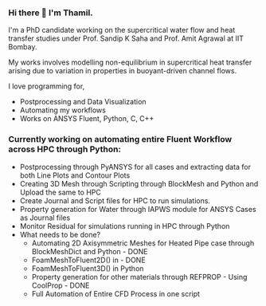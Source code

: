 ### Hi there 👋 I'm Thamil.

I'm a PhD candidate working on the supercritical water flow and heat transfer studies under Prof. Sandip K Saha and Prof. Amit Agrawal at IIT Bombay.

My works involves modelling non-equilibrium in supercritical heat transfer arising due to variation in properties in buoyant-driven channel flows.

I love programming for,
- Postprocessing and Data Visualization
- Automating my workflows
- Works on ANSYS Fluent, Python, C, C++

### Currently working on automating entire Fluent Workflow across HPC through Python:
- Postprocessing through PyANSYS for all cases and extracting data for both Line Plots and Contour Plots
- Creating 3D Mesh through Scripting through BlockMesh and Python and Upload the same to HPC
- Create Journal and Script files for HPC to run simulations.
- Property generation for Water through IAPWS module for ANSYS Cases as Journal files
- Monitor Residual for simulations running in HPC through Python
- What needs to be done?
  - Automating 2D Axisymmetric Meshes for Heated Pipe case through BlockMeshDict and Python - DONE
  - FoamMeshToFluent2D() in  - DONE
  - FoamMeshToFluent3D() in Python
  - Property generation for other materials through REFPROP - Using CoolProp - DONE
  - Full Automation of Entire CFD Process in one script
